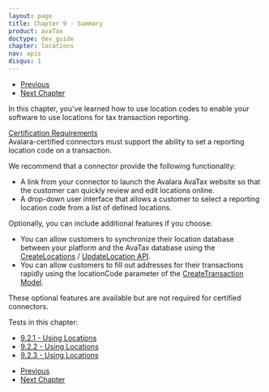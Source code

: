 ```yaml
---
layout: page
title: Chapter 9 - Summary
product: avaTax
doctype: dev_guide
chapter: locations
nav: apis
disqus: 1
---
```


<ul class="pager">
  <li class="previous"><a href="/avatax/dev-guide/locations/using-locations/"><i class="glyphicon glyphicon-chevron-left"></i>Previous</a></li>
  <li class="next"><a href="/avatax/dev-guide/consumer-use-tax/">Next Chapter<i class="glyphicon glyphicon-chevron-right"></i></a></li>
</ul>

In this chapter, you've learned how to use location codes to enable your software to use locations for tax transaction reporting.
<div class="dev-guide-certification">
  <div class="dev-guide-certification-heading"><a href="/certification/avatax/sales-tax-badge/">Certification Requirements</a></div>
  <div class="dev-guide-certification-content">
Avalara-certified connectors must support the ability to set a reporting location code on a transaction.
  </div>
</div>

We recommend that a connector provide the following functionality:
<ul class="dev-guide-list">
    <li>A link from your connector to launch the Avalara AvaTax website so that the customer can quickly review and edit locations online.</li>
    <li>A drop-down user interface that allows a customer to select a reporting location code from a list of defined locations.</li>
</ul>

Optionally, you can include additional features if you choose:
<ul class="dev-guide-list">
    <li>You can allow customers to synchronize their location database between your platform and the AvaTax database using the <a class="dev-guide-link" href="/api-reference/avatax/rest/v2/methods/Locations/CreateLocations/">CreateLocations</a> / <a class="dev-guide-link" href="/api-reference/avatax/rest/v2/methods/Locations/UpdateLocation/">UpdateLocation API</a>.</li>
    <li>You can allow customers to fill out addresses for their transactions rapidly using the locationCode parameter of the <a class="dev-guide-link" href="/api-reference/avatax/rest/v2/models/CreateTransactionModel/">CreateTransaction Model</a>.</li>
</ul>

These optional features are available but are not required for certified connectors.

Tests in this chapter:
<ul class="dev-guide-list">
  <li><a class="dev-guide-link" href="/avatax/dev-guide/locations/using-locations/#test1">9.2.1 - Using Locations</a></li>
  <li><a class="dev-guide-link" href="/avatax/dev-guide/locations/using-locations/#test2">9.2.2 - Using Locations</a></li>
  <li><a class="dev-guide-link" href="/avatax/dev-guide/locations/using-locations/#test3">9.2.3 - Using Locations</a></li>
</ul>

<ul class="pager">
  <li class="previous"><a href="/avatax/dev-guide/locations/using-locations/"><i class="glyphicon glyphicon-chevron-left"></i>Previous</a></li>
  <li class="next"><a href="/avatax/dev-guide/consumer-use-tax/">Next Chapter<i class="glyphicon glyphicon-chevron-right"></i></a></li>
</ul>